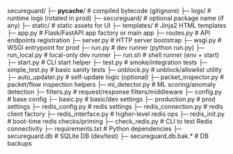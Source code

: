secureguard/
├─ __pycache__/                 # compiled bytecode (gitignore)
├─ logs/                        # runtime logs (rotated in prod)
├─ secureguard/                 # optional package name (if any)
├─ static/                      # static assets for UI
├─ templates/                   # Jinja2 HTML templates
├─ app.py                       # Flask/FastAPI app factory or main app
├─ routes.py                    # API endpoints registration
├─ server.py                    # HTTP server bootstrap
├─ wsgi.py                      # WSGI entrypoint for prod
├─ run.py                       # dev runner (python run.py)
├─ run_local.py                 # local-only dev runner
├─ run.sh                       # shell runner (env + start)
├─ start.py                     # CLI start helper
├─ test.py                      # smoke/integration tests
├─ simple_test.py               # basic sanity tests
├─ unblock.py                   # unblock/allowlist utility
├─ auto_updater.py              # self-update logic (optional)
├─ packet_inspector.py          # packet/flow inspection helpers
├─ ml_detector.py               # ML scoring/anomaly detection
├─ filters.py                   # request/response filters/middleware
├─ config.py                    # base config
├─ basic.py                     # basic/dev settings
├─ production.py                # prod settings
├─ redis_config.py              # redis settings
├─ redis_connection.py          # redis client factory
├─ redis_interface.py           # higher-level redis ops
├─ redis_init.py                # boot-time redis checks/priming
├─ check_redis.py               # CLI to test Redis connectivity
├─ requirements.txt             # Python dependencies
├─ secureguard.db               # SQLite DB (dev/test)
├─ secureguard.db.bak.*         # DB backups
